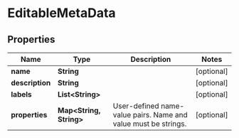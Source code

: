 

# EditableMetaData


## Properties

Name | Type | Description | Notes
------------ | ------------- | ------------- | -------------
**name** | **String** |  |  [optional]
**description** | **String** |  |  [optional]
**labels** | **List&lt;String&gt;** |  |  [optional]
**properties** | **Map&lt;String, String&gt;** | User-defined name-value pairs. Name and value must be strings. |  [optional]



